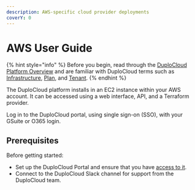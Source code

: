 ```yaml
---
description: AWS-specific cloud provider deployments
coverY: 0
---
```


# AWS User Guide

{% hint style="info" %}
Before you begin, read through the [DuploCloud Platform Overview](../) and are familiar with DuploCloud terms such as [Infrastructure](../welcome-to-duplocloud/duplocloud-common-components/infrastructure.md), [Plan](../welcome-to-duplocloud/duplocloud-common-components/plan.md), and [Tenant](../welcome-to-duplocloud/duplocloud-common-components/tenant/).
{% endhint %}

The DuploCloud platform installs in an EC2 instance within your AWS account. It can be accessed using a web interface, API, and a Terraform provider.&#x20;

Log in to the DuploCloud portal, using single sign-on (SSO), with your GSuite or O365 login.&#x20;

## Prerequisites

Before getting started:&#x20;

* Set up the DuploCloud Portal and ensure that you have [access to it](../access-control/).
* Connect to the DuploCloud Slack channel for support from the DuploCloud team.&#x20;
